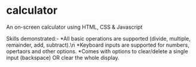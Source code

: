 # calculator
An on-screen calculator using HTML, CSS &amp; Javascript

Skills demonstrated:-
*All basic operations are supported (divide, multiple, remainder, add, subtract).\n
*Keyboard inputs are supported for numbers, opertaors and other options.
*Comes with options to clear/delete a single input (backspace) OR clear the whole display.
